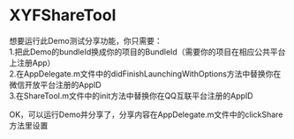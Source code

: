 
# XYFShareTool  

想要运行此Demo测试分享功能，你只需要：  
1.把此Demo的bundleId换成你的项目的BundleId（需要你的项目在相应公共平台上注册App）  
2.在AppDelegate.m文件中的didFinishLaunchingWithOptions方法中替换你在微信开放平台注册的AppID  
3.在ShareTool.m文件中的init方法中替换你在QQ互联平台注册的AppID  

OK，可以运行Demo并分享了，分享内容在AppDelegate.m文件中的clickShare方法里设置
